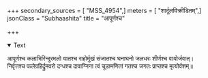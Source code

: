 +++
secondary_sources = [ "MSS_4954",]
meters = [ "शार्दूलविक्रीडितम्",]
jsonClass = "Subhaashita"
title = "आपूर्णश्च"

+++

<details open><summary>Text</summary>

आपूर्णश्च कलाभिरिन्दुरमलो यातश्च राहोर्मुखं संजातश्च घनाघनो जलधरः शीर्णश्च वायोर्जवात्।  
निर्वृत्तश्च फलेग्रहिर्द्रुमवरो दग्धश्च दावाग्निना त्वं चूडामणितां गतश्च जगतः प्राप्तश्च मृत्योर्वशम्॥
</details>
